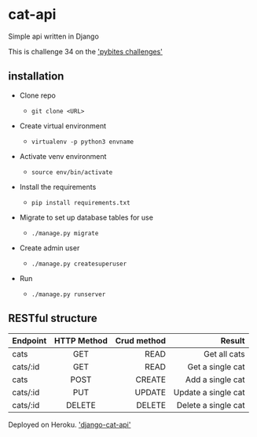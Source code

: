 # cat-api
Simple api written in Django

This is challenge 34 on the ['pybites challenges'](https://pybit.es/)

## installation

* Clone repo

   *  ```git clone <URL>```

* Create virtual environment

   * ```virtualenv -p python3 envname```

* Activate venv environment

   * ```source env/bin/activate```

* Install the requirements

   *  ```pip install requirements.txt```

* Migrate to set up database tables for use

   * ```./manage.py migrate``` 

* Create admin user

   * ```./manage.py createsuperuser``` 

* Run

   * ```./manage.py runserver```

## RESTful structure

| Endpoint       | HTTP Method     | Crud method  | Result               |
| -------------  |:---------------:| ------------:| --------------------:|
| cats           | GET             | READ         | Get all cats         | 
| cats/:id       | GET             | READ         | Get a single cat     |  
| cats           | POST            | CREATE       | Add a single cat     |   
| cats/:id       | PUT             | UPDATE       | Update a single cat  |
| cats/:id       | DELETE          | DELETE       | Delete a single cat  |

Deployed on Heroku. ['django-cat-api'](https://django-cat-api.herokuapp.com)
